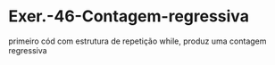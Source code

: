 # Exer.-46-Contagem-regressiva
primeiro cód com estrutura de repetição while, produz uma contagem regressiva
